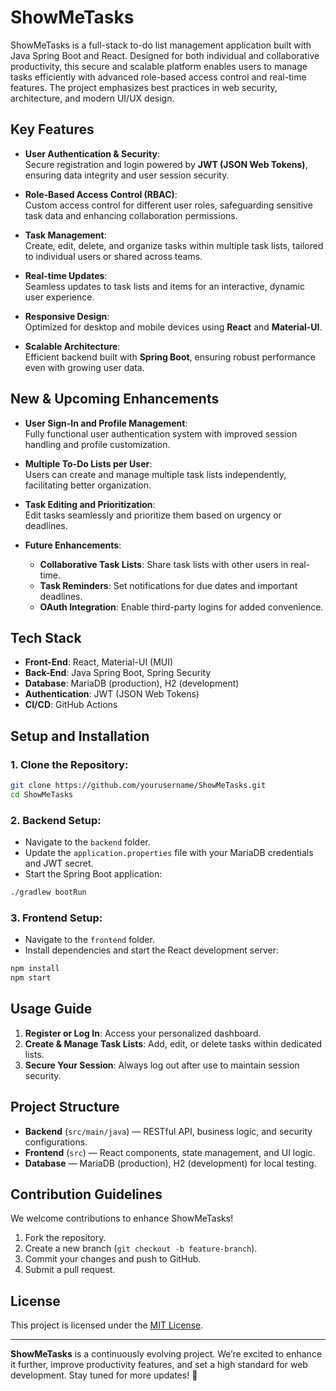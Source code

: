# ShowMeTasks

ShowMeTasks is a full-stack to-do list management application built with Java Spring Boot and React. Designed for both individual and collaborative productivity, this secure and scalable platform enables users to manage tasks efficiently with advanced role-based access control and real-time features. The project emphasizes best practices in web security, architecture, and modern UI/UX design.

## Key Features

- **User Authentication & Security**:  
  Secure registration and login powered by **JWT (JSON Web Tokens)**, ensuring data integrity and user session security.
  
- **Role-Based Access Control (RBAC)**:  
  Custom access control for different user roles, safeguarding sensitive task data and enhancing collaboration permissions.

- **Task Management**:  
  Create, edit, delete, and organize tasks within multiple task lists, tailored to individual users or shared across teams.

- **Real-time Updates**:  
  Seamless updates to task lists and items for an interactive, dynamic user experience.

- **Responsive Design**:  
  Optimized for desktop and mobile devices using **React** and **Material-UI**.

- **Scalable Architecture**:  
  Efficient backend built with **Spring Boot**, ensuring robust performance even with growing user data.

## New & Upcoming Enhancements

- **User Sign-In and Profile Management**:  
  Fully functional user authentication system with improved session handling and profile customization.

- **Multiple To-Do Lists per User**:  
  Users can create and manage multiple task lists independently, facilitating better organization.

- **Task Editing and Prioritization**:  
  Edit tasks seamlessly and prioritize them based on urgency or deadlines.

- **Future Enhancements**:  
  - **Collaborative Task Lists**: Share task lists with other users in real-time.  
  - **Task Reminders**: Set notifications for due dates and important deadlines.  
  - **OAuth Integration**: Enable third-party logins for added convenience.

## Tech Stack

- **Front-End**: React, Material-UI (MUI)  
- **Back-End**: Java Spring Boot, Spring Security  
- **Database**: MariaDB (production), H2 (development)  
- **Authentication**: JWT (JSON Web Tokens)  
- **CI/CD**: GitHub Actions  

## Setup and Installation

### 1. Clone the Repository:
```bash
git clone https://github.com/yourusername/ShowMeTasks.git
cd ShowMeTasks
```

### 2. Backend Setup:
- Navigate to the `backend` folder.
- Update the `application.properties` file with your MariaDB credentials and JWT secret.
- Start the Spring Boot application:
```bash
./gradlew bootRun
```

### 3. Frontend Setup:
- Navigate to the `frontend` folder.
- Install dependencies and start the React development server:
```bash
npm install
npm start
```

## Usage Guide

1. **Register or Log In**: Access your personalized dashboard.
2. **Create & Manage Task Lists**: Add, edit, or delete tasks within dedicated lists.
3. **Secure Your Session**: Always log out after use to maintain session security.

## Project Structure

- **Backend** (`src/main/java`) — RESTful API, business logic, and security configurations.
- **Frontend** (`src`) — React components, state management, and UI logic.
- **Database** — MariaDB (production), H2 (development) for local testing.

## Contribution Guidelines

We welcome contributions to enhance ShowMeTasks!  
1. Fork the repository.  
2. Create a new branch (`git checkout -b feature-branch`).  
3. Commit your changes and push to GitHub.  
4. Submit a pull request.

## License

This project is licensed under the [MIT License](LICENSE).

---

**ShowMeTasks** is a continuously evolving project. We’re excited to enhance it further, improve productivity features, and set a high standard for web development. Stay tuned for more updates! 🚀
